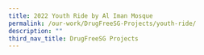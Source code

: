 ```yaml
---
title: 2022 Youth Ride by Al Iman Mosque
permalink: /our-work/DrugFreeSG-Projects/youth-ride/
description: ""
third_nav_title: DrugFreeSG Projects
---
```

